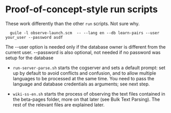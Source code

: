 
Proof-of-concept-style run  scripts
===================================
These work differently than the other `run` scripts. Not sure why.


```
  guile -l observe-launch.scm  -- --lang en --db learn-pairs --user your_user --password asdf
```
   The --user option is needed only if the database owner is different
   from the current user.
   --password is also optional, not needed if no password was setup for
   the database


* `run-server-parse.sh` starts the cogserver and sets a default prompt:
   set
   up by default to avoid conflicts and confusion, and to allow multiple
   languages to be processed at the same time.
   You need to pass the language and database credentials as arguments;
   see next step.

* `wiki-ss-en.sh` starts the process of observing the text files
   contained
   in the beta-pages folder, more on that later (see Bulk Text Parsing).
   The rest of the relevant files are explained later.

